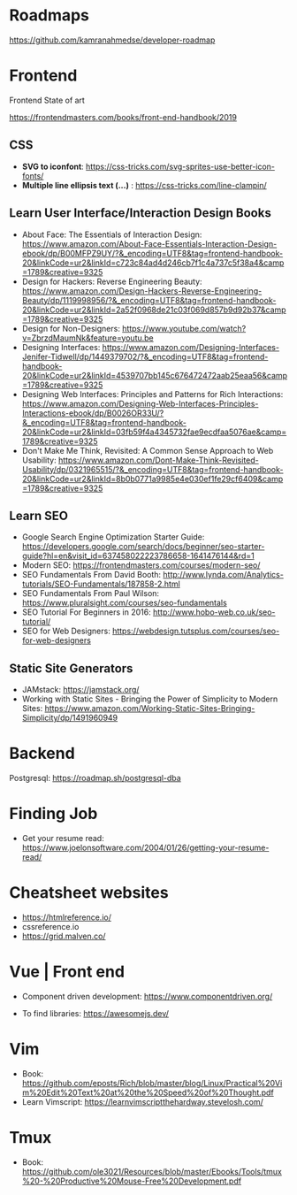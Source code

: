# Roadmaps

https://github.com/kamranahmedse/developer-roadmap

# Frontend
Frontend State of art

https://frontendmasters.com/books/front-end-handbook/2019

## CSS

- **SVG to iconfont**: https://css-tricks.com/svg-sprites-use-better-icon-fonts/
- **Multiple line ellipsis text (...)** : https://css-tricks.com/line-clampin/

## Learn User Interface/Interaction Design Books

- About Face: The Essentials of Interaction Design: https://www.amazon.com/About-Face-Essentials-Interaction-Design-ebook/dp/B00MFPZ9UY/?&_encoding=UTF8&tag=frontend-handbook-20&linkCode=ur2&linkId=c723c84ad4d246cb7f1c4a737c5f38a4&camp=1789&creative=9325
- Design for Hackers: Reverse Engineering Beauty: https://www.amazon.com/Design-Hackers-Reverse-Engineering-Beauty/dp/1119998956/?&_encoding=UTF8&tag=frontend-handbook-20&linkCode=ur2&linkId=2a52f0968de21c03f069d857b9d92b37&camp=1789&creative=9325
- Design for Non-Designers: https://www.youtube.com/watch?v=ZbrzdMaumNk&feature=youtu.be
- Designing Interfaces: https://www.amazon.com/Designing-Interfaces-Jenifer-Tidwell/dp/1449379702/?&_encoding=UTF8&tag=frontend-handbook-20&linkCode=ur2&linkId=4539707bb145c676472472aab25eaa56&camp=1789&creative=9325
- Designing Web Interfaces: Principles and Patterns for Rich Interactions: https://www.amazon.com/Designing-Web-Interfaces-Principles-Interactions-ebook/dp/B0026OR33U/?&_encoding=UTF8&tag=frontend-handbook-20&linkCode=ur2&linkId=03fb59f4a4345732fae9ecdfaa5076ae&camp=1789&creative=9325
- Don't Make Me Think, Revisited: A Common Sense Approach to Web Usability: https://www.amazon.com/Dont-Make-Think-Revisited-Usability/dp/0321965515/?&_encoding=UTF8&tag=frontend-handbook-20&linkCode=ur2&linkId=8b0b0771a9985e4e030ef1fe29cf6409&camp=1789&creative=9325

## Learn SEO

- Google Search Engine Optimization Starter Guide: https://developers.google.com/search/docs/beginner/seo-starter-guide?hl=en&visit_id=637458022223786658-1641476144&rd=1
- Modern SEO: https://frontendmasters.com/courses/modern-seo/
- SEO Fundamentals From David Booth: http://www.lynda.com/Analytics-tutorials/SEO-Fundamentals/187858-2.html
- SEO Fundamentals From Paul Wilson: https://www.pluralsight.com/courses/seo-fundamentals
- SEO Tutorial For Beginners in 2016: http://www.hobo-web.co.uk/seo-tutorial/
- SEO for Web Designers: https://webdesign.tutsplus.com/courses/seo-for-web-designers

## Static Site Generators

- JAMstack: https://jamstack.org/
- Working with Static Sites - Bringing the Power of Simplicity to Modern Sites: https://www.amazon.com/Working-Static-Sites-Bringing-Simplicity/dp/1491960949

# Backend

Postgresql: https://roadmap.sh/postgresql-dba

# Finding Job

- Get your resume read: https://www.joelonsoftware.com/2004/01/26/getting-your-resume-read/



# Cheatsheet websites

- https://htmlreference.io/
- cssreference.io
- https://grid.malven.co/


# Vue | Front end

- Component driven development: https://www.componentdriven.org/
	
- To find libraries: https://awesomejs.dev/

# Vim

- Book: https://github.com/eposts/Rich/blob/master/blog/Linux/Practical%20Vim%20Edit%20Text%20at%20the%20Speed%20of%20Thought.pdf
- Learn Vimscript: https://learnvimscriptthehardway.stevelosh.com/

# Tmux

- Book: https://github.com/ole3021/Resources/blob/master/Ebooks/Tools/tmux%20-%20Productive%20Mouse-Free%20Development.pdf
